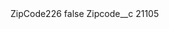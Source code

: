 <?xml version="1.0" encoding="UTF-8"?>
<CustomMetadata xmlns="http://soap.sforce.com/2006/04/metadata" xmlns:xsi="http://www.w3.org/2001/XMLSchema-instance" xmlns:xsd="http://www.w3.org/2001/XMLSchema">
    <label>ZipCode226</label>
    <protected>false</protected>
    <values>
        <field>Zipcode__c</field>
        <value xsi:type="xsd:string">21105</value>
    </values>
</CustomMetadata>
